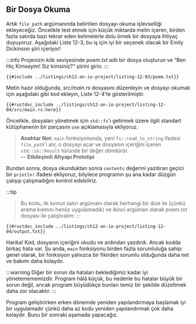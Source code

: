 ## Bir Dosya Okuma

Artık `file_path` argümanında belirtilen dosyayı okuma işlevselliği ekleyeceğiz. Öncelikle test etmek için küçük miktarda metin içeren, birden fazla satırda bazı tekrar eden kelimelerle dolu örnek bir dosyaya ihtiyaç duyuyoruz. Aşağıdaki Liste 12-3, bu iş için iyi bir seçenek olacak bir Emily Dickinson şiiri içeriyor!

:::info
Projenizin kök seviyesinde *poem.txt* adlı bir dosya oluşturun ve “Ben Hiç Kimseyim! Siz kimsiniz?” şiirini girin.
:::



```text
{{#include ../listings/ch12-an-io-project/listing-12-03/poem.txt}}
```



Metin hazır olduğunda, *src/main.rs* dosyasını düzenleyin ve dosyayı okumak için aşağıdaki gibi kod ekleyin, Liste 12-4'te gösterilmiştir.



```rust,should_panic,noplayground
{{#rustdoc_include ../listings/ch12-an-io-project/listing-12-04/src/main.rs:here}}
```



Öncelikle, dosyaları yönetmek için `std::fs`'ı getirmek üzere ilgili standart kütüphanenin bir parçasını `use` açıklamasıyla ekliyoruz.

> **Anahtar Not:**
> `main` fonksiyonunda, yeni `fs::read_to_string` ifadesi `file_path`'i alır, o dosyayı açar ve dosyanın içeriğini içeren `std::io::Result` türünde bir değer döndürür.  
> — **Etkileşimli Altyapı Prototipi**

Bundan sonra, dosya okunduktan sonra `contents` değerini yazdıran geçici bir `println!` ifadesi ekliyoruz, böylece programın şu ana kadar düzgün çalışıp çalışmadığını kontrol edebiliriz.

:::tip
> Bu kodu, ilk komut satırı argümanı olarak herhangi bir dize ile (çünkü arama kısmını henüz uygulamadık) ve ikinci argüman olarak *poem.txt* dosyası ile çalıştıralım:
:::

```console
{{#rustdoc_include ../listings/ch12-an-io-project/listing-12-04/output.txt}}
```

Harika! Kod, dosyanın içeriğini okudu ve ardından yazdırdı. Ancak kodda birkaç hata var. Şu anda, `main` fonksiyonu birden fazla sorumluluğa sahip: genel olarak, bir fonksiyon yalnızca bir fikirden sorumlu olduğunda daha net ve bakımı daha kolaydır.

:::warning
Diğer bir sorun da hataları beklediğimiz kadar iyi yönetemememizdir. Program hâlâ küçük, bu nedenle bu hatalar büyük bir sorun değil, ancak program büyüdükçe bunları temiz bir şekilde düzeltmek daha zor olacaktır.
:::

Program geliştirirken erken dönemde yeniden yapılandırmaya başlamak iyi bir uygulamadır çünkü daha az kodu yeniden yapılandırmak çok daha kolaydır. Bunu bir sonraki aşamada yapacağız.